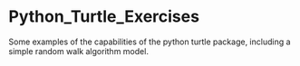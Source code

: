# Python_Turtle_Exercises

Some examples of the capabilities of the python turtle package, including a simple random walk algorithm model.
